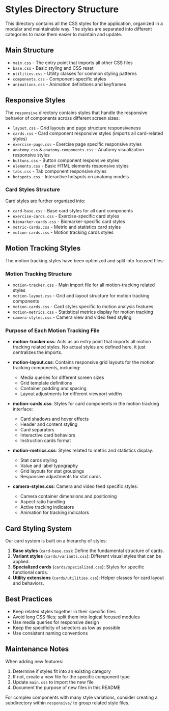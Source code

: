 
# Styles Directory Structure

This directory contains all the CSS styles for the application, organized in a modular and maintainable way. The styles are separated into different categories to make them easier to maintain and update.

## Main Structure

- `main.css` - The entry point that imports all other CSS files
- `base.css` - Basic styling and CSS reset
- `utilities.css` - Utility classes for common styling patterns
- `components.css` - Component-specific styles
- `animations.css` - Animation definitions and keyframes

## Responsive Styles

The `responsive` directory contains styles that handle the responsive behavior of components across different screen sizes:

- `layout.css` - Grid layouts and page structure responsiveness
- `cards.css` - Card component responsive styles (imports all card-related styles)
- `exercise-page.css` - Exercise page specific responsive styles
- `anatomy.css` & `anatomy-components.css` - Anatomy visualization responsive styles
- `buttons.css` - Button component responsive styles
- `elements.css` - Basic HTML elements responsive styles
- `tabs.css` - Tab component responsive styles
- `hotspots.css` - Interactive hotspots on anatomy models

### Card Styles Structure

Card styles are further organized into:

- `card-base.css` - Base card styles for all card components
- `exercise-cards.css` - Exercise-specific card styles
- `biomarker-cards.css` - Biomarker-specific card styles
- `metric-cards.css` - Metric and statistics card styles
- `motion-cards.css` - Motion tracking cards styles

## Motion Tracking Styles

The motion tracking styles have been optimized and split into focused files:

### Motion Tracking Structure

- `motion-tracker.css` - Main import file for all motion-tracking related styles
- `motion-layout.css` - Grid and layout structure for motion tracking components
- `motion-cards.css` - Card styles specific to motion analysis features
- `motion-metrics.css` - Statistical metrics display for motion tracking
- `camera-styles.css` - Camera view and video feed styling

### Purpose of Each Motion Tracking File

- **motion-tracker.css**: Acts as an entry point that imports all motion tracking related styles. No actual styles are defined here, it just centralizes the imports.

- **motion-layout.css**: Contains responsive grid layouts for the motion tracking components, including:
  - Media queries for different screen sizes
  - Grid template definitions
  - Container padding and spacing
  - Layout adjustments for different viewport widths

- **motion-cards.css**: Styles for card components in the motion tracking interface:
  - Card shadows and hover effects
  - Header and content styling
  - Card separators
  - Interactive card behaviors
  - Instruction cards format

- **motion-metrics.css**: Styles related to metric and statistics display:
  - Stat cards styling
  - Value and label typography
  - Grid layouts for stat groupings
  - Responsive adjustments for stat cards

- **camera-styles.css**: Camera and video feed specific styles:
  - Camera container dimensions and positioning
  - Aspect ratio handling
  - Active tracking indicators
  - Animation for tracking indicators

## Card Styling System

Our card system is built on a hierarchy of styles:

1. **Base styles** (`card-base.css`): Define the fundamental structure of cards.
2. **Variant styles** (`cards/variants.css`): Different visual styles that can be applied.
3. **Specialized cards** (`cards/specialized.css`): Styles for specific functional cards.
4. **Utility extensions** (`cards/utilities.css`): Helper classes for card layout and behaviors.

## Best Practices

- Keep related styles together in their specific files
- Avoid long CSS files; split them into logical focused modules
- Use media queries for responsive design
- Keep the specificity of selectors as low as possible
- Use consistent naming conventions

## Maintenance Notes

When adding new features:

1. Determine if styles fit into an existing category
2. If not, create a new file for the specific component type
3. Update `main.css` to import the new file
4. Document the purpose of new files in this README

For complex components with many style variations, consider creating a subdirectory within `responsive/` to group related style files.
